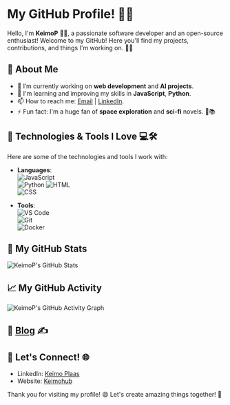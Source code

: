 # My GitHub Profile! 👋🚀

Hello, I'm **KeimoP** 👨‍💻, a passionate software developer and an open-source enthusiast! Welcome to my GitHub! Here you'll find my projects, contributions, and things I'm working on. 🌱✨

## 🌟 About Me
- 🔭 I’m currently working on **web development** and **AI projects**.
- 🌱 I'm learning and improving my skills in **JavaScript**, **Python**.
- 📫 How to reach me: [Email](mailto:keimo@hkhk.edu.ee) | [LinkedIn](https://ee.linkedin.com/in/keimo-plaas-0a128b33b).
- ⚡ Fun fact: I'm a huge fan of **space exploration** and **sci-fi** novels. 🌌📚

## 🔧 Technologies & Tools I Love 💻🛠️

Here are some of the technologies and tools I work with:

- **Languages**:  
  ![JavaScript](https://img.shields.io/badge/JavaScript-%23F7DF1E?style=for-the-badge&logo=javascript&logoColor=black)  
  ![Python](https://img.shields.io/badge/Python-%2314354C?style=for-the-badge&logo=python&logoColor=white)
  ![HTML](https://img.shields.io/badge/HTML-%23E34F26?style=for-the-badge&logo=html5&logoColor=white)    
  ![CSS](https://img.shields.io/badge/CSS-%231572B6?style=for-the-badge&logo=css3&logoColor=white)  
  
- **Tools**:  
  ![VS Code](https://img.shields.io/badge/VS%20Code-%23007ACC?style=for-the-badge&logo=visualstudiocode&logoColor=white)  
  ![Git](https://img.shields.io/badge/Git-%23F1502F?style=for-the-badge&logo=git&logoColor=white)  
  ![Docker](https://img.shields.io/badge/Docker-%232496ED?style=for-the-badge&logo=docker&logoColor=white)

## 🚀 My GitHub Stats

![KeimoP's GitHub Stats](https://github-readme-stats.vercel.app/api?username=KeimoP&show_icons=true&hide_title=true&count_private=true&hide=prs&theme=tokyonight)

## 📈 My GitHub Activity
![KeimoP's GitHub Activity Graph](https://activity-graph.herokuapp.com/graph?username=KeimoP&theme=github)

## 📝 [Blog](https://main.keimohub.live/blog.html) ✍️

## 🤝 Let's Connect! 🌐
- LinkedIn: [Keimo Plaas](https://ee.linkedin.com/in/keimo-plaas-0a128b33b)
- Website: [Keimohub](https://main.keimohub.live)

Thank you for visiting my profile! 😄 Let's create amazing things together! 💪
